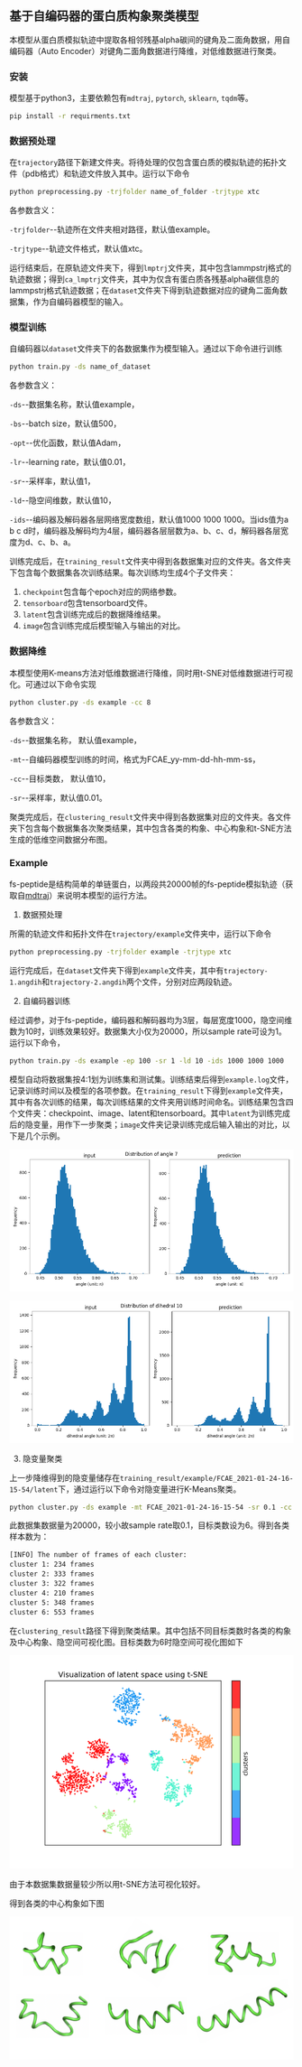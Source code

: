 ## 基于自编码器的蛋白质构象聚类模型

本模型从蛋白质模拟轨迹中提取各相邻残基alpha碳间的键角及二面角数据，用自编码器（Auto Encoder）对键角二面角数据进行降维，对低维数据进行聚类。

### 安装

模型基于python3，主要依赖包有`mdtraj`, `pytorch`, `sklearn`, `tqdm`等。
```bash
pip install -r requirments.txt
```


### 数据预处理

在`trajectory`路径下新建文件夹。将待处理的仅包含蛋白质的模拟轨迹的拓扑文件（pdb格式）和轨迹文件放入其中。运行以下命令

```bash
python preprocessing.py -trjfolder name_of_folder -trjtype xtc
```
各参数含义： 

`-trjfolder`--轨迹所在文件夹相对路径，默认值example。 

`-trjtype`--轨迹文件格式，默认值xtc。

运行结束后，在原轨迹文件夹下，得到`lmptrj`文件夹，其中包含lammpstrj格式的轨迹数据；得到`ca_lmptrj`文件夹，其中为仅含有蛋白质各残基alpha碳信息的lammpstrj格式轨迹数据；在`dataset`文件夹下得到轨迹数据对应的键角二面角数据集，作为自编码器模型的输入。

### 模型训练

自编码器以`dataset`文件夹下的各数据集作为模型输入。通过以下命令进行训练

```bash
python train.py -ds name_of_dataset
```

各参数含义：

`-ds`--数据集名称，默认值example，

`-bs`--batch size，默认值500，

`-opt`--优化函数，默认值Adam，

`-lr`--learning rate，默认值0.01，

`-sr`--采样率，默认值1，

`-ld`--隐空间维数，默认值10，

`-ids`--编码器及解码器各层网络宽度数组，默认值1000 1000 1000。当ids值为a b c d时，编码器及解码均为4层，编码器各层层数为a、b、c、d，解码器各层宽度为d、c、b、a。

训练完成后，在`training_result`文件夹中得到各数据集对应的文件夹。各文件夹下包含每个数据集各次训练结果。每次训练均生成4个子文件夹：
1. `checkpoint`包含每个epoch对应的网络参数。
2. `tensorboard`包含tensorboard文件。
3. `latent`包含训练完成后的数据降维结果。
4. `image`包含训练完成后模型输入与输出的对比。

### 数据降维

本模型使用K-means方法对低维数据进行降维，同时用t-SNE对低维数据进行可视化。可通过以下命令实现
```bash
python cluster.py -ds example -cc 8
```

各参数含义：

`-ds`--数据集名称， 默认值example，

`-mt`--自编码器模型训练的时间，格式为FCAE_yy-mm-dd-hh-mm-ss，

`-cc`--目标类数， 默认值10，

`-sr`--采样率，默认值0.01。

聚类完成后，在`clustering_result`文件夹中得到各数据集对应的文件夹。各文件夹下包含每个数据集各次聚类结果，其中包含各类的构象、中心构象和t-SNE方法生成的低维空间数据分布图。

### Example

fs-peptide是结构简单的单链蛋白，以两段共20000帧的fs-peptide模拟轨迹（获取自[mdtraj](https://mdtraj.org/1.9.4/index.html)）来说明本模型的运行方法。

1. 数据预处理

所需的轨迹文件和拓扑文件在`trajectory/example`文件夹中，运行以下命令

```bash
python preprocessing.py -trjfolder example -trjtype xtc
```

运行完成后，在`dataset`文件夹下得到`example`文件夹，其中有`trajectory-1.angdih`和`trajectory-2.angdih`两个文件，分别对应两段轨迹。

2. 自编码器训练

经过调参，对于fs-peptide，编码器和解码器均为3层，每层宽度1000，隐空间维数为10时，训练效果较好。数据集大小仅为20000，所以sample rate可设为1。运行以下命令，

```bash
python train.py -ds example -ep 100 -sr 1 -ld 10 -ids 1000 1000 1000
```

模型自动将数据集按4:1划为训练集和测试集。训练结束后得到`example.log`文件，记录训练时间以及模型的各项参数。在`training_result`下得到`example`文件夹，其中有各次训练的结果，每次训练结果的文件夹用训练时间命名。训练结果包含四个文件夹：checkpoint、image、latent和tensorboard。其中`latent`为训练完成后的隐变量，用作下一步聚类；`image`文件夹记录训练完成后输入输出的对比，以下是几个示例。

![image](image1_for_readme.png)

![image](image2_for_readme.png)

3. 隐变量聚类

上一步降维得到的隐变量储存在`training_result/example/FCAE_2021-01-24-16-15-54/latent`下，通过运行以下命令对隐变量进行K-Means聚类。

```bash
python cluster.py -ds example -mt FCAE_2021-01-24-16-15-54 -sr 0.1 -cc 6
```

此数据集数据量为20000，较小故sample rate取0.1，目标类数设为6。得到各类样本数为：

```bash
[INFO] The number of frames of each cluster:
cluster 1: 234 frames
cluster 2: 333 frames
cluster 3: 322 frames
cluster 4: 210 frames
cluster 5: 348 frames
cluster 6: 553 frames
```

在`clustering_result`路径下得到聚类结果。其中包括不同目标类数时各类的构象及中心构象、隐空间可视化图。目标类数为6时隐空间可视化图如下

![image](image3_for_readme.png)

由于本数据集数据量较少所以用t-SNE方法可视化较好。

得到各类的中心构象如下图

![image](image4_for_readme.png)